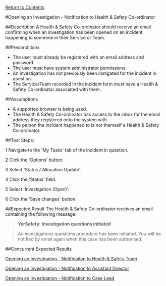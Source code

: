 [Return to Contents](https://github.com/infojam-james/test-cases/blob/master/Contents.md)

#Opening an Investigation - Notification to Health & Safety Co-ordinator

##Description
A Health & Safety Co-ordinator should receive an email confirming when an investigation has been opened on an incident happening to someone in their Service or Team.

##Preconditions 
+ The user must already be registered with an email address and password.
+ The user must have system administrator permissions.
+ An investigation has not previously been instigated for the incident in question.
+ The Service/Team recorded in the incident form must have a Health & Safety Co-ordinator associated with them.

##Assumptions
+ A supported browser is being used.
+ The Health & Safety Co-ordinator has access to the inbox for the email address they registered onto the system with.
+ The person the incident happened to is not themself a Health & Safety Co-ordinator.

##Test Steps:

1 Navigate to the 'My Tasks' tab of the incident in question.

2 Click the 'Options' button.

3 Select 'Status / Allocation Update'.

4 Click the 'Status' field.

5 Select 'Investigation (Open)'.

6 Click the 'Save changes' button.

##Expected Result
The Health & Safety Co-ordinator receives an email containing the following message:

>**YorSafety: Investigation questions initiated**

>An investigations questions procedure has been initiated.  You will be notified by email again when this case has been authorised.  

##Concurrent Expected Results

[Opening an Investigation - Notification to Health & Safety Team](https://github.com/infojam-james/test-cases/blob/master/Investigations/investigations-1.md)

[Opening an Investigation - Notification to Assistant Director](https://github.com/infojam-james/test-cases/blob/master/Investigations/investigations-2.md)

[Opening an Investigation - Notification to Case Lead](https://github.com/infojam-james/test-cases/blob/master/Investigations/investigations-5.md)
